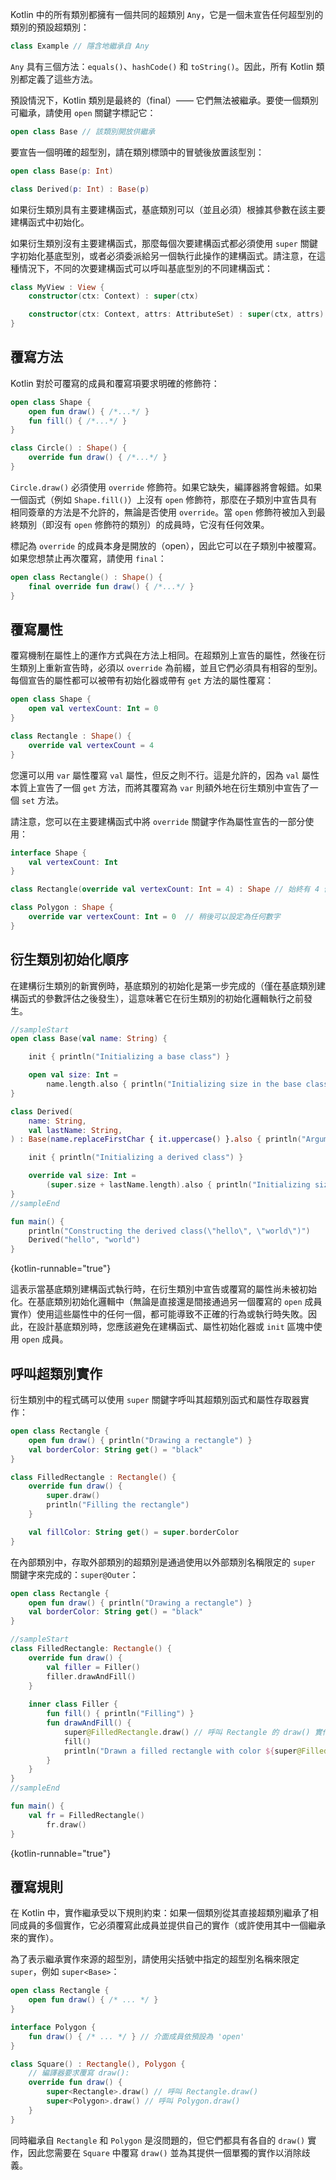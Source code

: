 [//]: # (title: 繼承)

Kotlin 中的所有類別都擁有一個共同的超類別 `Any`，它是一個未宣告任何超型別的類別的預設超類別：

```kotlin
class Example // 隱含地繼承自 Any
```

`Any` 具有三個方法：`equals()`、`hashCode()` 和 `toString()`。因此，所有 Kotlin 類別都定義了這些方法。

預設情況下，Kotlin 類別是最終的（final）—— 它們無法被繼承。要使一個類別可繼承，請使用 `open` 關鍵字標記它：

```kotlin
open class Base // 該類別開放供繼承

```

要宣告一個明確的超型別，請在類別標頭中的冒號後放置該型別：

```kotlin
open class Base(p: Int)

class Derived(p: Int) : Base(p)
```

如果衍生類別具有主要建構函式，基底類別可以（並且必須）根據其參數在該主要建構函式中初始化。

如果衍生類別沒有主要建構函式，那麼每個次要建構函式都必須使用 `super` 關鍵字初始化基底型別，或者必須委派給另一個執行此操作的建構函式。請注意，在這種情況下，不同的次要建構函式可以呼叫基底型別的不同建構函式：

```kotlin
class MyView : View {
    constructor(ctx: Context) : super(ctx)

    constructor(ctx: Context, attrs: AttributeSet) : super(ctx, attrs)
}
```

## 覆寫方法

Kotlin 對於可覆寫的成員和覆寫項要求明確的修飾符：

```kotlin
open class Shape {
    open fun draw() { /*...*/ }
    fun fill() { /*...*/ }
}

class Circle() : Shape() {
    override fun draw() { /*...*/ }
}
```

`Circle.draw()` 必須使用 `override` 修飾符。如果它缺失，編譯器將會報錯。如果一個函式（例如 `Shape.fill()`）上沒有 `open` 修飾符，那麼在子類別中宣告具有相同簽章的方法是不允許的，無論是否使用 `override`。當 `open` 修飾符被加入到最終類別（即沒有 `open` 修飾符的類別）的成員時，它沒有任何效果。

標記為 `override` 的成員本身是開放的（open），因此它可以在子類別中被覆寫。如果您想禁止再次覆寫，請使用 `final`：

```kotlin
open class Rectangle() : Shape() {
    final override fun draw() { /*...*/ }
}
```

## 覆寫屬性

覆寫機制在屬性上的運作方式與在方法上相同。在超類別上宣告的屬性，然後在衍生類別上重新宣告時，必須以 `override` 為前綴，並且它們必須具有相容的型別。每個宣告的屬性都可以被帶有初始化器或帶有 `get` 方法的屬性覆寫：

```kotlin
open class Shape {
    open val vertexCount: Int = 0
}

class Rectangle : Shape() {
    override val vertexCount = 4
}
```

您還可以用 `var` 屬性覆寫 `val` 屬性，但反之則不行。這是允許的，因為 `val` 屬性本質上宣告了一個 `get` 方法，而將其覆寫為 `var` 則額外地在衍生類別中宣告了一個 `set` 方法。

請注意，您可以在主要建構函式中將 `override` 關鍵字作為屬性宣告的一部分使用：

```kotlin
interface Shape {
    val vertexCount: Int
}

class Rectangle(override val vertexCount: Int = 4) : Shape // 始終有 4 個頂點

class Polygon : Shape {
    override var vertexCount: Int = 0  // 稍後可以設定為任何數字
}
```

## 衍生類別初始化順序

在建構衍生類別的新實例時，基底類別的初始化是第一步完成的（僅在基底類別建構函式的參數評估之後發生），這意味著它在衍生類別的初始化邏輯執行之前發生。

```kotlin
//sampleStart
open class Base(val name: String) {

    init { println("Initializing a base class") }

    open val size: Int = 
        name.length.also { println("Initializing size in the base class: $it") }
}

class Derived(
    name: String,
    val lastName: String,
) : Base(name.replaceFirstChar { it.uppercase() }.also { println("Argument for the base class: $it") }) {

    init { println("Initializing a derived class") }

    override val size: Int =
        (super.size + lastName.length).also { println("Initializing size in the derived class: $it") }
}
//sampleEnd

fun main() {
    println("Constructing the derived class(\"hello\", \"world\")")
    Derived("hello", "world")
}
```
{kotlin-runnable="true"}

這表示當基底類別建構函式執行時，在衍生類別中宣告或覆寫的屬性尚未被初始化。在基底類別初始化邏輯中（無論是直接還是間接通過另一個覆寫的 `open` 成員實作）使用這些屬性中的任何一個，都可能導致不正確的行為或執行時失敗。因此，在設計基底類別時，您應該避免在建構函式、屬性初始化器或 `init` 區塊中使用 `open` 成員。

## 呼叫超類別實作

衍生類別中的程式碼可以使用 `super` 關鍵字呼叫其超類別函式和屬性存取器實作：

```kotlin
open class Rectangle {
    open fun draw() { println("Drawing a rectangle") }
    val borderColor: String get() = "black"
}

class FilledRectangle : Rectangle() {
    override fun draw() {
        super.draw()
        println("Filling the rectangle")
    }

    val fillColor: String get() = super.borderColor
}
```

在內部類別中，存取外部類別的超類別是通過使用以外部類別名稱限定的 `super` 關鍵字來完成的：`super@Outer`：

```kotlin
open class Rectangle {
    open fun draw() { println("Drawing a rectangle") }
    val borderColor: String get() = "black"
}

//sampleStart
class FilledRectangle: Rectangle() {
    override fun draw() {
        val filler = Filler()
        filler.drawAndFill()
    }
    
    inner class Filler {
        fun fill() { println("Filling") }
        fun drawAndFill() {
            super@FilledRectangle.draw() // 呼叫 Rectangle 的 draw() 實作
            fill()
            println("Drawn a filled rectangle with color ${super@FilledRectangle.borderColor}") // 使用 Rectangle 的 borderColor 屬性的 get() 實作
        }
    }
}
//sampleEnd

fun main() {
    val fr = FilledRectangle()
        fr.draw()
}
```
{kotlin-runnable="true"}

## 覆寫規則

在 Kotlin 中，實作繼承受以下規則約束：如果一個類別從其直接超類別繼承了相同成員的多個實作，它必須覆寫此成員並提供自己的實作（或許使用其中一個繼承來的實作）。

為了表示繼承實作來源的超型別，請使用尖括號中指定的超型別名稱來限定 `super`，例如 `super<Base>`：

```kotlin
open class Rectangle {
    open fun draw() { /* ... */ }
}

interface Polygon {
    fun draw() { /* ... */ } // 介面成員依預設為 'open'
}

class Square() : Rectangle(), Polygon {
    // 編譯器要求覆寫 draw():
    override fun draw() {
        super<Rectangle>.draw() // 呼叫 Rectangle.draw()
        super<Polygon>.draw() // 呼叫 Polygon.draw()
    }
}
```

同時繼承自 `Rectangle` 和 `Polygon` 是沒問題的，但它們都具有各自的 `draw()` 實作，因此您需要在 `Square` 中覆寫 `draw()` 並為其提供一個單獨的實作以消除歧義。